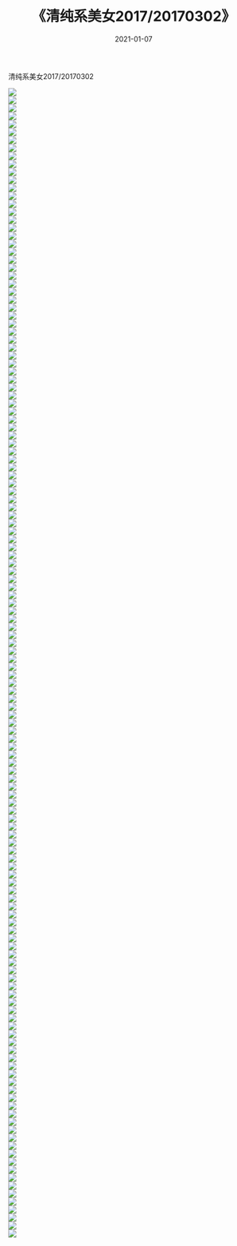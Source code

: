 ﻿---
layout: post
title:  《清纯系美女2017/20170302》
date:   2021-01-07
img: http://img.660000.xyz/Sharelink/清纯系美女/2017/20170302/000.jpg
categories: [美女, 清纯, 唯美]
---

清纯系美女2017/20170302

 ![](http://img.660000.xyz/Sharelink/清纯系美女/2017/20170302/001.png) <br>![](http://img.660000.xyz/Sharelink/清纯系美女/2017/20170302/002.png) <br>![](http://img.660000.xyz/Sharelink/清纯系美女/2017/20170302/003.png) <br>![](http://img.660000.xyz/Sharelink/清纯系美女/2017/20170302/004.png) <br>![](http://img.660000.xyz/Sharelink/清纯系美女/2017/20170302/005.png) <br>![](http://img.660000.xyz/Sharelink/清纯系美女/2017/20170302/006.png) <br>![](http://img.660000.xyz/Sharelink/清纯系美女/2017/20170302/007.png) <br>![](http://img.660000.xyz/Sharelink/清纯系美女/2017/20170302/008.png) <br>![](http://img.660000.xyz/Sharelink/清纯系美女/2017/20170302/009.png) <br>![](http://img.660000.xyz/Sharelink/清纯系美女/2017/20170302/010.png) <br>![](http://img.660000.xyz/Sharelink/清纯系美女/2017/20170302/011.png) <br>![](http://img.660000.xyz/Sharelink/清纯系美女/2017/20170302/012.png) <br>![](http://img.660000.xyz/Sharelink/清纯系美女/2017/20170302/013.png) <br>![](http://img.660000.xyz/Sharelink/清纯系美女/2017/20170302/014.png) <br>![](http://img.660000.xyz/Sharelink/清纯系美女/2017/20170302/015.png) <br>![](http://img.660000.xyz/Sharelink/清纯系美女/2017/20170302/016.png) <br>![](http://img.660000.xyz/Sharelink/清纯系美女/2017/20170302/017.png) <br>![](http://img.660000.xyz/Sharelink/清纯系美女/2017/20170302/018.png) <br>![](http://img.660000.xyz/Sharelink/清纯系美女/2017/20170302/019.png) <br>![](http://img.660000.xyz/Sharelink/清纯系美女/2017/20170302/020.png) <br>![](http://img.660000.xyz/Sharelink/清纯系美女/2017/20170302/021.png) <br>![](http://img.660000.xyz/Sharelink/清纯系美女/2017/20170302/022.png) <br>![](http://img.660000.xyz/Sharelink/清纯系美女/2017/20170302/023.png) <br>![](http://img.660000.xyz/Sharelink/清纯系美女/2017/20170302/024.png) <br>![](http://img.660000.xyz/Sharelink/清纯系美女/2017/20170302/025.png) <br>![](http://img.660000.xyz/Sharelink/清纯系美女/2017/20170302/026.png) <br>![](http://img.660000.xyz/Sharelink/清纯系美女/2017/20170302/027.png) <br>![](http://img.660000.xyz/Sharelink/清纯系美女/2017/20170302/028.png) <br>![](http://img.660000.xyz/Sharelink/清纯系美女/2017/20170302/029.png) <br>![](http://img.660000.xyz/Sharelink/清纯系美女/2017/20170302/030.png) <br>![](http://img.660000.xyz/Sharelink/清纯系美女/2017/20170302/031.png) <br>![](http://img.660000.xyz/Sharelink/清纯系美女/2017/20170302/032.png) <br>![](http://img.660000.xyz/Sharelink/清纯系美女/2017/20170302/033.png) <br>![](http://img.660000.xyz/Sharelink/清纯系美女/2017/20170302/034.png) <br>![](http://img.660000.xyz/Sharelink/清纯系美女/2017/20170302/035.png) <br>![](http://img.660000.xyz/Sharelink/清纯系美女/2017/20170302/036.png) <br>![](http://img.660000.xyz/Sharelink/清纯系美女/2017/20170302/037.png) <br>![](http://img.660000.xyz/Sharelink/清纯系美女/2017/20170302/038.png) <br>![](http://img.660000.xyz/Sharelink/清纯系美女/2017/20170302/039.png) <br>![](http://img.660000.xyz/Sharelink/清纯系美女/2017/20170302/040.png) <br>![](http://img.660000.xyz/Sharelink/清纯系美女/2017/20170302/041.png) <br>![](http://img.660000.xyz/Sharelink/清纯系美女/2017/20170302/042.png) <br>![](http://img.660000.xyz/Sharelink/清纯系美女/2017/20170302/043.png) <br>![](http://img.660000.xyz/Sharelink/清纯系美女/2017/20170302/044.png) <br>![](http://img.660000.xyz/Sharelink/清纯系美女/2017/20170302/045.png) <br>![](http://img.660000.xyz/Sharelink/清纯系美女/2017/20170302/046.png) <br>![](http://img.660000.xyz/Sharelink/清纯系美女/2017/20170302/047.png) <br>![](http://img.660000.xyz/Sharelink/清纯系美女/2017/20170302/048.png) <br>![](http://img.660000.xyz/Sharelink/清纯系美女/2017/20170302/049.png) <br>![](http://img.660000.xyz/Sharelink/清纯系美女/2017/20170302/050.png) <br>![](http://img.660000.xyz/Sharelink/清纯系美女/2017/20170302/051.png) <br>![](http://img.660000.xyz/Sharelink/清纯系美女/2017/20170302/052.png) <br>![](http://img.660000.xyz/Sharelink/清纯系美女/2017/20170302/053.png) <br>![](http://img.660000.xyz/Sharelink/清纯系美女/2017/20170302/054.png) <br>![](http://img.660000.xyz/Sharelink/清纯系美女/2017/20170302/055.png) <br>![](http://img.660000.xyz/Sharelink/清纯系美女/2017/20170302/056.png) <br>![](http://img.660000.xyz/Sharelink/清纯系美女/2017/20170302/057.png) <br>![](http://img.660000.xyz/Sharelink/清纯系美女/2017/20170302/058.png) <br>![](http://img.660000.xyz/Sharelink/清纯系美女/2017/20170302/059.png) <br>![](http://img.660000.xyz/Sharelink/清纯系美女/2017/20170302/060.png) <br>![](http://img.660000.xyz/Sharelink/清纯系美女/2017/20170302/061.png) <br>![](http://img.660000.xyz/Sharelink/清纯系美女/2017/20170302/062.png) <br>![](http://img.660000.xyz/Sharelink/清纯系美女/2017/20170302/063.png) <br>![](http://img.660000.xyz/Sharelink/清纯系美女/2017/20170302/064.png) <br>![](http://img.660000.xyz/Sharelink/清纯系美女/2017/20170302/065.png) <br>![](http://img.660000.xyz/Sharelink/清纯系美女/2017/20170302/066.png) <br>![](http://img.660000.xyz/Sharelink/清纯系美女/2017/20170302/067.png) <br>![](http://img.660000.xyz/Sharelink/清纯系美女/2017/20170302/068.png) <br>![](http://img.660000.xyz/Sharelink/清纯系美女/2017/20170302/069.png) <br>![](http://img.660000.xyz/Sharelink/清纯系美女/2017/20170302/070.png) <br>![](http://img.660000.xyz/Sharelink/清纯系美女/2017/20170302/071.png) <br>![](http://img.660000.xyz/Sharelink/清纯系美女/2017/20170302/072.png) <br>![](http://img.660000.xyz/Sharelink/清纯系美女/2017/20170302/073.png) <br>![](http://img.660000.xyz/Sharelink/清纯系美女/2017/20170302/074.png) <br>![](http://img.660000.xyz/Sharelink/清纯系美女/2017/20170302/075.png) <br>![](http://img.660000.xyz/Sharelink/清纯系美女/2017/20170302/076.png) <br>![](http://img.660000.xyz/Sharelink/清纯系美女/2017/20170302/077.png) <br>![](http://img.660000.xyz/Sharelink/清纯系美女/2017/20170302/078.png) <br>![](http://img.660000.xyz/Sharelink/清纯系美女/2017/20170302/079.png) <br>![](http://img.660000.xyz/Sharelink/清纯系美女/2017/20170302/080.png) <br>![](http://img.660000.xyz/Sharelink/清纯系美女/2017/20170302/081.png) <br>![](http://img.660000.xyz/Sharelink/清纯系美女/2017/20170302/082.png) <br>![](http://img.660000.xyz/Sharelink/清纯系美女/2017/20170302/083.png) <br>![](http://img.660000.xyz/Sharelink/清纯系美女/2017/20170302/084.png) <br>![](http://img.660000.xyz/Sharelink/清纯系美女/2017/20170302/085.png) <br>![](http://img.660000.xyz/Sharelink/清纯系美女/2017/20170302/086.png) <br>![](http://img.660000.xyz/Sharelink/清纯系美女/2017/20170302/087.png) <br>![](http://img.660000.xyz/Sharelink/清纯系美女/2017/20170302/088.png) <br>![](http://img.660000.xyz/Sharelink/清纯系美女/2017/20170302/089.png) <br>![](http://img.660000.xyz/Sharelink/清纯系美女/2017/20170302/090.png) <br>![](http://img.660000.xyz/Sharelink/清纯系美女/2017/20170302/091.png) <br>![](http://img.660000.xyz/Sharelink/清纯系美女/2017/20170302/092.png) <br>![](http://img.660000.xyz/Sharelink/清纯系美女/2017/20170302/093.png) <br>![](http://img.660000.xyz/Sharelink/清纯系美女/2017/20170302/094.png) <br>![](http://img.660000.xyz/Sharelink/清纯系美女/2017/20170302/095.png) <br>![](http://img.660000.xyz/Sharelink/清纯系美女/2017/20170302/096.png) <br>![](http://img.660000.xyz/Sharelink/清纯系美女/2017/20170302/097.png) <br>![](http://img.660000.xyz/Sharelink/清纯系美女/2017/20170302/098.png) <br>![](http://img.660000.xyz/Sharelink/清纯系美女/2017/20170302/099.png) <br>![](http://img.660000.xyz/Sharelink/清纯系美女/2017/20170302/100.png) <br>![](http://img.660000.xyz/Sharelink/清纯系美女/2017/20170302/101.png) <br>![](http://img.660000.xyz/Sharelink/清纯系美女/2017/20170302/102.png) <br>![](http://img.660000.xyz/Sharelink/清纯系美女/2017/20170302/103.png) <br>![](http://img.660000.xyz/Sharelink/清纯系美女/2017/20170302/104.png) <br>![](http://img.660000.xyz/Sharelink/清纯系美女/2017/20170302/105.png) <br>![](http://img.660000.xyz/Sharelink/清纯系美女/2017/20170302/106.png) <br>![](http://img.660000.xyz/Sharelink/清纯系美女/2017/20170302/107.png) <br>![](http://img.660000.xyz/Sharelink/清纯系美女/2017/20170302/108.png) <br>![](http://img.660000.xyz/Sharelink/清纯系美女/2017/20170302/109.png) <br>![](http://img.660000.xyz/Sharelink/清纯系美女/2017/20170302/110.png) <br>![](http://img.660000.xyz/Sharelink/清纯系美女/2017/20170302/111.png) <br>![](http://img.660000.xyz/Sharelink/清纯系美女/2017/20170302/112.png) <br>![](http://img.660000.xyz/Sharelink/清纯系美女/2017/20170302/113.png) <br>![](http://img.660000.xyz/Sharelink/清纯系美女/2017/20170302/114.png) <br>![](http://img.660000.xyz/Sharelink/清纯系美女/2017/20170302/115.png) <br>![](http://img.660000.xyz/Sharelink/清纯系美女/2017/20170302/116.png) <br>![](http://img.660000.xyz/Sharelink/清纯系美女/2017/20170302/117.png) <br>![](http://img.660000.xyz/Sharelink/清纯系美女/2017/20170302/118.png) <br>![](http://img.660000.xyz/Sharelink/清纯系美女/2017/20170302/119.png) <br>![](http://img.660000.xyz/Sharelink/清纯系美女/2017/20170302/120.png) <br>![](http://img.660000.xyz/Sharelink/清纯系美女/2017/20170302/121.png) <br>![](http://img.660000.xyz/Sharelink/清纯系美女/2017/20170302/122.png) <br>![](http://img.660000.xyz/Sharelink/清纯系美女/2017/20170302/123.png) <br>![](http://img.660000.xyz/Sharelink/清纯系美女/2017/20170302/124.png) <br>![](http://img.660000.xyz/Sharelink/清纯系美女/2017/20170302/125.png) <br>![](http://img.660000.xyz/Sharelink/清纯系美女/2017/20170302/126.png) <br>![](http://img.660000.xyz/Sharelink/清纯系美女/2017/20170302/127.png) <br>![](http://img.660000.xyz/Sharelink/清纯系美女/2017/20170302/128.png) <br>![](http://img.660000.xyz/Sharelink/清纯系美女/2017/20170302/129.png) <br>![](http://img.660000.xyz/Sharelink/清纯系美女/2017/20170302/130.png) <br>![](http://img.660000.xyz/Sharelink/清纯系美女/2017/20170302/131.png) <br>![](http://img.660000.xyz/Sharelink/清纯系美女/2017/20170302/132.png) <br>![](http://img.660000.xyz/Sharelink/清纯系美女/2017/20170302/133.png) <br>![](http://img.660000.xyz/Sharelink/清纯系美女/2017/20170302/134.png) <br>![](http://img.660000.xyz/Sharelink/清纯系美女/2017/20170302/135.png) <br>![](http://img.660000.xyz/Sharelink/清纯系美女/2017/20170302/136.png) <br>![](http://img.660000.xyz/Sharelink/清纯系美女/2017/20170302/137.png) <br>![](http://img.660000.xyz/Sharelink/清纯系美女/2017/20170302/138.png) <br>![](http://img.660000.xyz/Sharelink/清纯系美女/2017/20170302/139.png) <br>![](http://img.660000.xyz/Sharelink/清纯系美女/2017/20170302/140.png) <br>![](http://img.660000.xyz/Sharelink/清纯系美女/2017/20170302/141.png) <br>![](http://img.660000.xyz/Sharelink/清纯系美女/2017/20170302/142.png) <br>![](http://img.660000.xyz/Sharelink/清纯系美女/2017/20170302/143.png) <br>![](http://img.660000.xyz/Sharelink/清纯系美女/2017/20170302/144.png) <br>